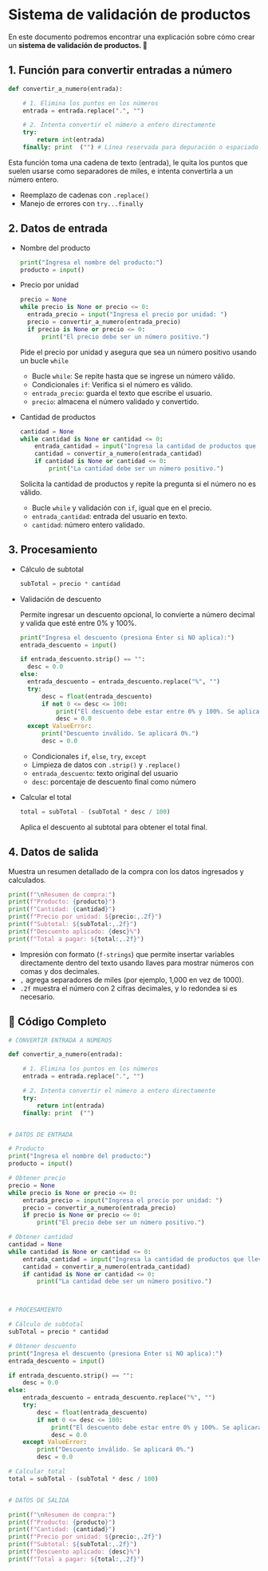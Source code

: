 #  Sistema de validación de productos

En este documento podremos encontrar una explicación sobre cómo crear un <b>sistema de validación de productos. 🛒</b>
## 1. Función para convertir entradas a número

```python
def convertir_a_numero(entrada):

    # 1. Elimina los puntos en los números
    entrada = entrada.replace(".", "")

    # 2. Intenta convertir el número a entero directamente
    try:
        return int(entrada)
    finally: print  ("") # Línea reservada para depuración o espaciado (se puede quitar)
```
Esta función toma una cadena de texto (entrada), le quita los puntos que suelen usarse como separadores de miles, e intenta convertirla a un número entero.

- Reemplazo de cadenas con `.replace()`
- Manejo de errores con `try...finally`
  
## 2. Datos de entrada
- Nombre del producto
  ```python
  print("Ingresa el nombre del producto:")
  producto = input()
  ```
  
- Precio por unidad
  ```python
  precio = None
  while precio is None or precio <= 0:
    entrada_precio = input("Ingresa el precio por unidad: ")
    precio = convertir_a_numero(entrada_precio)
    if precio is None or precio <= 0:
        print("El precio debe ser un número positivo.")
  ```
  Pide el precio por unidad y asegura que sea un número positivo usando un bucle `while`
  
  - Bucle `while`: Se repite hasta que se ingrese un número válido.
  - Condicionales `if`: Verifica si el número es válido.
  - `entrada_precio`: guarda el texto que escribe el usuario.
  - `precio`: almacena el número validado y convertido.


- Cantidad de productos
    ```python
    cantidad = None
    while cantidad is None or cantidad <= 0:
        entrada_cantidad = input("Ingresa la cantidad de productos que llevas: ")
        cantidad = convertir_a_numero(entrada_cantidad)
        if cantidad is None or cantidad <= 0:
            print("La cantidad debe ser un número positivo.")
    ```
  Solicita la cantidad de productos y repite la pregunta si el número no es válido.

  - Bucle `while` y validación con `if`, igual que en el precio.
  - `entrada_cantidad`: entrada del usuario en texto.
  - `cantidad`: número entero validado.


    

## 3. Procesamiento

- Cálculo de subtotal

    ```python
    subTotal = precio * cantidad
   ```
    
- Validación de descuento

  Permite ingresar un descuento opcional, lo convierte a número decimal y valida que esté entre 0% y 100%.
  
  ```python
  print("Ingresa el descuento (presiona Enter si NO aplica):")
  entrada_descuento = input()

  if entrada_descuento.strip() == "":
    desc = 0.0
  else:
    entrada_descuento = entrada_descuento.replace("%", "")
    try:
        desc = float(entrada_descuento)
        if not 0 <= desc <= 100:
            print("El descuento debe estar entre 0% y 100%. Se aplicará 0%.")
            desc = 0.0
    except ValueError:
        print("Descuento inválido. Se aplicará 0%.")
        desc = 0.0
  ```
  - Condicionales `if`, `else`, `try`, `except`
  - Limpieza de datos con `.strip()` y `.replace()`
  - `entrada_descuento`: texto original del usuario
  - `desc`: porcentaje de descuento final como número


- Calcular el total

  ```python
  total = subTotal - (subTotal * desc / 100)
  ```
  Aplica el descuento al subtotal para obtener el total final.


## 4. Datos de salida

Muestra un resumen detallado de la compra con los datos ingresados y calculados.

```python
print(f"\nResumen de compra:")
print(f"Producto: {producto}")
print(f"Cantidad: {cantidad}")
print(f"Precio por unidad: ${precio:,.2f}")
print(f"Subtotal: ${subTotal:,.2f}")
print(f"Descuento aplicado: {desc}%")
print(f"Total a pagar: ${total:,.2f}")
```
- Impresión con formato (`f-strings`) que permite insertar variables directamente dentro del texto usando llaves para mostrar números con comas y dos decimales.
- `,` agrega separadores de miles (por ejemplo, 1,000 en vez de 1000).
- `.2f` muestra el número con 2 cifras decimales, y lo redondea si es necesario.


## 🧾 Código Completo

```python
# CONVERTIR ENTRADA A NÚMEROS

def convertir_a_numero(entrada):

    # 1. Elimina los puntos en los números
    entrada = entrada.replace(".", "")

    # 2. Intenta convertir el número a entero directamente
    try:
        return int(entrada)
    finally: print  ("")


# DATOS DE ENTRADA

# Producto
print("Ingresa el nombre del producto:")
producto = input()

# Obtener precio
precio = None
while precio is None or precio <= 0:
    entrada_precio = input("Ingresa el precio por unidad: ")
    precio = convertir_a_numero(entrada_precio)
    if precio is None or precio <= 0:
        print("El precio debe ser un número positivo.")

# Obtener cantidad
cantidad = None
while cantidad is None or cantidad <= 0:
    entrada_cantidad = input("Ingresa la cantidad de productos que llevas: ")
    cantidad = convertir_a_numero(entrada_cantidad)
    if cantidad is None or cantidad <= 0:
        print("La cantidad debe ser un número positivo.")



# PROCESAMIENTO

# Cálculo de subtotal
subTotal = precio * cantidad

# Obtener descuento
print("Ingresa el descuento (presiona Enter si NO aplica):")
entrada_descuento = input()

if entrada_descuento.strip() == "":
    desc = 0.0
else:
    entrada_descuento = entrada_descuento.replace("%", "")
    try:
        desc = float(entrada_descuento)
        if not 0 <= desc <= 100:
            print("El descuento debe estar entre 0% y 100%. Se aplicará 0%.")
            desc = 0.0
    except ValueError:
        print("Descuento inválido. Se aplicará 0%.")
        desc = 0.0

# Calcular total
total = subTotal - (subTotal * desc / 100)


# DATOS DE SALIDA

print(f"\nResumen de compra:")
print(f"Producto: {producto}")
print(f"Cantidad: {cantidad}")
print(f"Precio por unidad: ${precio:,.2f}")
print(f"Subtotal: ${subTotal:,.2f}")
print(f"Descuento aplicado: {desc}%")
print(f"Total a pagar: ${total:,.2f}")

```

